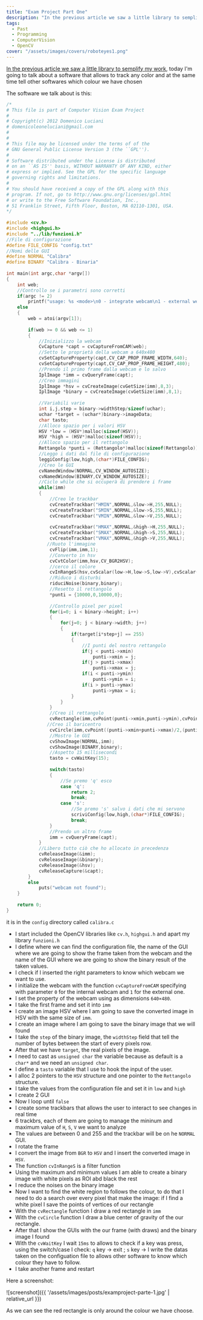 ```yaml
---
title: "Exam Project Part One"
description: "In the previous article we saw a little library to semplify my work, today I'm going to talk about a software that allows to track any color and at the same time tell other…"
tags:
  - Past
  - Programming
  - ComputerVision
  - OpenCV
cover: "/assets/images/covers/roboteyes1.png"
---
```


[In the previous article we saw a little library to semplify my work](https://domenicoluciani.com/2013/02/26/exam-project-prelude.html), today I'm going to talk about a software that allows to track any color and at the same time
tell other softwares which colour we have chosen

The software we talk about is this:

```c
/*
# This file is part of Computer Vision Exam Project
#
# Copyright(c) 2012 Domenico Luciani
# domenicoleoneluciani@gmail.com
#
#
# This file may be licensed under the terms of of the
# GNU General Public License Version 3 (the ``GPL'').
#
# Software distributed under the License is distributed
# on an ``AS IS'' basis, WITHOUT WARRANTY OF ANY KIND, either
# express or implied. See the GPL for the specific language
# governing rights and limitations.
#
# You should have received a copy of the GPL along with this
# program. If not, go to http://www.gnu.org/licenses/gpl.html
# or write to the Free Software Foundation, Inc.,
# 51 Franklin Street, Fifth Floor, Boston, MA 02110-1301, USA.
*/
 
#include <cv.h>
#include <highgui.h>
#include "../lib/funzioni.h"
//File di configurazione
#define FILE_CONFIG "config.txt"
//Nomi delle GUI
#define NORMAL "Calibra"
#define BINARY "Calibra - Binaria"
 
int main(int argc,char *argv[])
{
    int web;
    //Controllo se i parametri sono corretti
    if(argc != 2)
        printf("usage: %s <mode>\n0 - integrate webcam\n1 - external webcam",argv[0]);
    else
    {
        web = atoi(argv[1]);
 
        if(web >= 0 && web <= 1)
        {
            //Inizializzo la webcam
            CvCapture *capt = cvCaptureFromCAM(web);
            //Setto le proprietà della webcam a 640x480
            cvSetCaptureProperty(capt,CV_CAP_PROP_FRAME_WIDTH,640);
            cvSetCaptureProperty(capt,CV_CAP_PROP_FRAME_HEIGHT,480);
            //Prendo il primo frame dalla webcam e lo salvo
            IplImage *imm = cvQueryFrame(capt);
            //Creo immagini
            IplImage *hsv = cvCreateImage(cvGetSize(imm),8,3);
            IplImage *binary = cvCreateImage(cvGetSize(imm),8,1);
 
            //Variabili varie
            int i,j,step = binary->widthStep/sizeof(uchar);
            uchar *target = (uchar*)binary->imageData;
            char tasto;
            //Alloco spazio per i valori HSV
            HSV *low = (HSV*)malloc(sizeof(HSV));
            HSV *high = (HSV*)malloc(sizeof(HSV));
            //Alloco spazio per il rettangolo
            Rettangolo *punti = (Rettangolo*)malloc(sizeof(Rettangolo));
            //Leggo i dati dal file di configurazione
            leggiConfig(low,high,(char*)FILE_CONFIG);
            //Creo le GUI
            cvNamedWindow(NORMAL,CV_WINDOW_AUTOSIZE);
            cvNamedWindow(BINARY,CV_WINDOW_AUTOSIZE);
            //Ciclo while che si occuperà di prendere i frame
            while(imm)
            {
                //Creo le trackbar
                cvCreateTrackbar("HMIN",NORMAL,&low->H,255,NULL);
                cvCreateTrackbar("SMIN",NORMAL,&low->S,255,NULL);
                cvCreateTrackbar("VMIN",NORMAL,&low->V,255,NULL);
 
                cvCreateTrackbar("HMAX",NORMAL,&high->H,255,NULL);
                cvCreateTrackbar("SMAX",NORMAL,&high->S,255,NULL);
                cvCreateTrackbar("VMAX",NORMAL,&high->V,255,NULL);
               //Ruoto l'immagine
                cvFlip(imm,imm,1);
                //Converto in hsv
                cvCvtColor(imm,hsv,CV_BGR2HSV);
                //cerco il colore
                cvInRangeS(hsv,cvScalar(low->H,low->S,low->V),cvScalar(high->H,high->S,high->V),binary);
                //Riduco i disturbi
                riduciNoise(binary,binary);
                //Resetto il rettangolo
                *punti = {10000,0,10000,0};
 
                //Controllo pixel per pixel
                for(i=0; i < binary->height; i++)
                {
                    for(j=0; j < binary->width; j++)
                    {
                        if(target[i*step+j] == 255)
                        {
                            //I punti del nostro rettangolo
                            if(j < punti->xmin)
                                punti->xmin = j;
                            if(j > punti->xmax)
                                punti->xmax = j;
                            if(i < punti->ymin)
                                punti->ymin = i;
                            if(i > punti->ymax)
                                punti->ymax = i;
                        }
                    }
                }
                //Creo il rettangolo
                cvRectangle(imm,cvPoint(punti->xmin,punti->ymin),cvPoint(punti->xmax,punti->ymax),CV_RGB(255,0,0),2,8,0);
               //Creo il baricentro
                cvCircle(imm,cvPoint((punti->xmin+punti->xmax)/2,(punti->ymin+punti->ymax)/2),2,CV_RGB(0,0,255),-1,CV_AA,0);
                //Mostro le GUI
                cvShowImage(NORMAL,imm);
                cvShowImage(BINARY,binary);
                //Aspetto 15 millisecondi
                tasto = cvWaitKey(15);
 
                switch(tasto)
                {
                    //Se premo 'q' esco
                    case 'q':
                        return 2;
                        break;
                    case 's':
                        //Se premo 's' salvo i dati che mi servono
                        scriviConfig(low,high,(char*)FILE_CONFIG);
                        break;
                }
                //Prendo un altro frame
                imm = cvQueryFrame(capt);
            }
            //Libero tutto ciò che ho allocato in precedenza
            cvReleaseImage(&imm);
            cvReleaseImage(&binary);
            cvReleaseImage(&hsv);
            cvReleaseCapture(&capt);
        }
        else
            puts("webcam not found");
    }
 
    return 0;
}
```

it is in the `config` directory called `calibra.c`

* I start included the OpenCV libraries like `cv.h`, `highgui.h` and apart my library `funzioni.h`
* I define where we can find the configuration file, the name of the GUI where we are going to show the frame taken from the webcam and the name of the GUI where we are going to show the binary result of the taken values.
* I check if I inserted the right parameters to know which webcam we want to use.
* I initialize the webcam with the function `cvCaptureFromCAM` specifying with parameter `0` for the internal webcam and `1` for the external one.
* I set the property of the webcam using as dimensions `640×480`.
* I take the first frame and set it into `imm`
* I create an image HSV where I am going to save the converted image in HSV with the same size of `imm`.
* I create an image where I am going to save the binary image that we will found
* I take the `step` of the binary image, the `widthStep` field that tell the number of bytes between the start of every pixels row.
* After that we have `target`, the real pixels of the image.
* I need to cast as `unsigned char` the variable because as default is a `char*` and we need an `unsigned char`.
* I define a `tasto` variable that I use to hook the input of the user.
* I alloc 2 pointers to the `HSV` structure and one pointer to the `Rettangolo` structure.
* I take the values from the configuration file and set it in `low` and `high`
* I create 2 GUI
* Now I loop until `false`
* I create some trackbars that allows the user to interact to see changes in real time
* 6 trackbrs, each of them are going to manage the mininum and maximum value of `H`, `S`, `V` we want to analyze
* The values are between 0 and 255 and the trackbar will be on he `NORMAL` GUI.
* I rotate the frame 
* I convert the image from `BGR` to `HSV` and I insert the converted image in `HSV`.
* The function `cvInRangeS` is a filter function
* Using the maximum and minimum values I am able to create a binary image with white pixels as ROI abd black the rest
* I reduce the noises on the binary image 
* Now I want to find the white region to follows the colour, to do that I need to do a search over every pixel that make the image: if I find a white pixel I save the points of vertices of our rectangle
* With the `cvRectangle` function I draw a red rectangle in `imm` 
* With the `cvCircle` function I draw a blue center of gravity of the our rectangle.
* After that I show the GUIs with the our frame (with draws) and the binary image I found
* With the `cvWaitKey` I wait `15ms` to allows to check if a key was press, using the switch/case I check: `q` key -> exit ; `s` key -> I write the datas taken on the configuation file to allows other software to know which colour they have to follow.
* I take another frame and restart

Here a screenshot:

![screenshot]({{ '/assets/images/posts/examproject-parte-1.jpg' | relative_url }})

As we can see the red rectangle is only around the colour we have choose.
